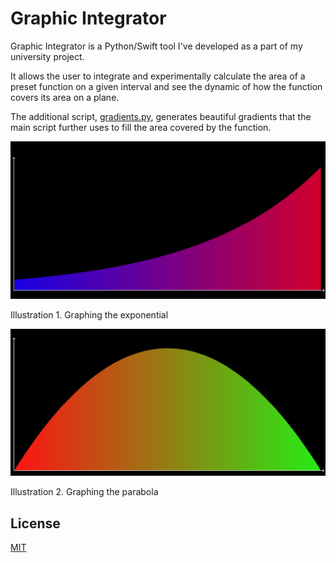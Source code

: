 # Graphic Integrator

Graphic Integrator is a Python/Swift tool I've developed as a part of my university project. 

It allows the user to integrate and experimentally calculate the area of a preset function on a given interval and see the dynamic of how the function covers its area on a plane.

The additional script, [gradients.py](Dev/gradients.py), generates beautiful gradients that the main script further uses to fill the area covered by the function.

![alt text](Screenshots/13.png)

Illustration 1. Graphing the exponential


![alt text](Screenshots/14.png)

Illustration 2. Graphing the parabola


## License
[MIT](https://choosealicense.com/licenses/mit/)
